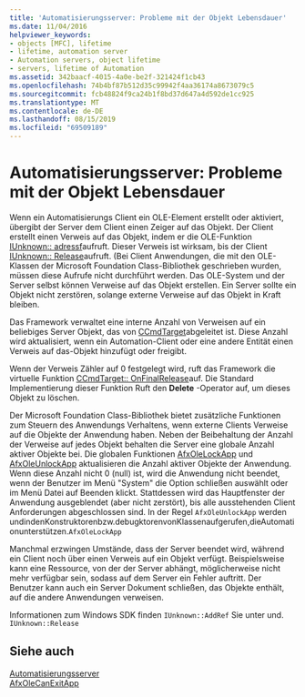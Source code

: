 ```yaml
---
title: 'Automatisierungsserver: Probleme mit der Objekt Lebensdauer'
ms.date: 11/04/2016
helpviewer_keywords:
- objects [MFC], lifetime
- lifetime, automation server
- Automation servers, object lifetime
- servers, lifetime of Automation
ms.assetid: 342baacf-4015-4a0e-be2f-321424f1cb43
ms.openlocfilehash: 74b4bf87b512d35c99942f4aa36174a8673079c5
ms.sourcegitcommit: fcb48824f9ca24b1f8bd37d647a4d592de1cc925
ms.translationtype: MT
ms.contentlocale: de-DE
ms.lasthandoff: 08/15/2019
ms.locfileid: "69509189"
---
```

# <a name="automation-servers-object-lifetime-issues"></a>Automatisierungsserver: Probleme mit der Objekt Lebensdauer

Wenn ein Automatisierungs Client ein OLE-Element erstellt oder aktiviert, übergibt der Server dem Client einen Zeiger auf das Objekt. Der Client erstellt einen Verweis auf das Objekt, indem er die OLE-Funktion [IUnknown:: adressf](/windows/win32/api/unknwn/nf-unknwn-iunknown-addref)aufruft. Dieser Verweis ist wirksam, bis der Client [IUnknown:: Release](/windows/win32/api/unknwn/nf-unknwn-iunknown-release)aufruft. (Bei Client Anwendungen, die mit den OLE-Klassen der Microsoft Foundation Class-Bibliothek geschrieben wurden, müssen diese Aufrufe nicht durchführt werden. Das OLE-System und der Server selbst können Verweise auf das Objekt erstellen. Ein Server sollte ein Objekt nicht zerstören, solange externe Verweise auf das Objekt in Kraft bleiben.

Das Framework verwaltet eine interne Anzahl von Verweisen auf ein beliebiges Server Objekt, das von [CCmdTarget](../mfc/reference/ccmdtarget-class.md)abgeleitet ist. Diese Anzahl wird aktualisiert, wenn ein Automation-Client oder eine andere Entität einen Verweis auf das-Objekt hinzufügt oder freigibt.

Wenn der Verweis Zähler auf 0 festgelegt wird, ruft das Framework die virtuelle Funktion [CCmdTarget:: OnFinalRelease](../mfc/reference/ccmdtarget-class.md#onfinalrelease)auf. Die Standard Implementierung dieser Funktion Ruft den **Delete** -Operator auf, um dieses Objekt zu löschen.

Der Microsoft Foundation Class-Bibliothek bietet zusätzliche Funktionen zum Steuern des Anwendungs Verhaltens, wenn externe Clients Verweise auf die Objekte der Anwendung haben. Neben der Beibehaltung der Anzahl der Verweise auf jedes Objekt behalten die Server eine globale Anzahl aktiver Objekte bei. Die globalen Funktionen [AfxOleLockApp](../mfc/reference/application-control.md#afxolelockapp) und [AfxOleUnlockApp](../mfc/reference/application-control.md#afxoleunlockapp) aktualisieren die Anzahl aktiver Objekte der Anwendung. Wenn diese Anzahl nicht 0 (null) ist, wird die Anwendung nicht beendet, wenn der Benutzer im Menü "System" die Option schließen auswählt oder im Menü Datei auf Beenden klickt. Stattdessen wird das Hauptfenster der Anwendung ausgeblendet (aber nicht zerstört), bis alle ausstehenden Client Anforderungen abgeschlossen sind. In der Regel `AfxOleUnlockApp` werden undindenKonstruktorenbzw.debugktorenvonKlassenaufgerufen,dieAutomationunterstützen.`AfxOleLockApp`

Manchmal erzwingen Umstände, dass der Server beendet wird, während ein Client noch über einen Verweis auf ein Objekt verfügt. Beispielsweise kann eine Ressource, von der der Server abhängt, möglicherweise nicht mehr verfügbar sein, sodass auf dem Server ein Fehler auftritt. Der Benutzer kann auch ein Server Dokument schließen, das Objekte enthält, auf die andere Anwendungen verweisen.

Informationen zum Windows SDK finden `IUnknown::AddRef` Sie unter und. `IUnknown::Release`

## <a name="see-also"></a>Siehe auch

[Automatisierungsserver](../mfc/automation-servers.md)<br/>
[AfxOleCanExitApp](../mfc/reference/application-control.md#afxolecanexitapp)
